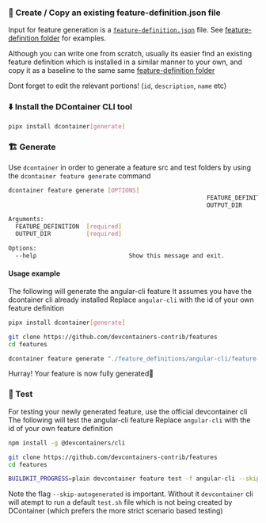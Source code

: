 ### :rocket: Create / Copy an existing feature-definition.json file

Input for feature generation is a [`feature-definition.json`](https://github.com/devcontainers-contrib/features/wiki/feature-definition) file. See [feature-definition folder](https://github.com/devcontainers-contrib/features/tree/main/feature_definitions) for examples. 

Although you can write one from scratch, usually its easier find an existing feature definition which is installed in a similar manner to your own, and copy it as a baseline to the same same [feature-definition folder](https://github.com/devcontainers-contrib/features/tree/main/feature_definitions) 

Dont forget to edit the relevant portions! (`id`, `description`, `name` etc)

### :arrow_down: Install the DContainer CLI tool

```sh
pipx install dcontainer[generate]
```

### :building_construction: Generate

Use `dcontainer` in order to generate a feature src and test folders by using the `dcontainer feature generate` command

```sh
dcontainer feature generate [OPTIONS]
                                                        FEATURE_DEFINITION
                                                        OUTPUT_DIR

Arguments:
  FEATURE_DEFINITION  [required]
  OUTPUT_DIR          [required]

Options:
  --help                          Show this message and exit.
```


#### Usage example

The following will generate the angular-cli feature 
It assumes you have the dcontainer cli already installed
Replace `angular-cli` with the id of your own feature definition

```sh
pipx install dcontainer[generate]

git clone https://github.com/devcontainers-contrib/features 
cd features

dcontainer feature generate "./feature_definitions/angular-cli/feature-definition.json" "."
```

Hurray! Your feature is now fully generated🎉

### :test_tube: Test

For testing your newly generated feature, use the official devcontainer cli
The following will test the angular-cli feature
Replace `angular-cli` with the id of your own feature definition

```sh
npm install -g @devcontainers/cli

git clone https://github.com/devcontainers-contrib/features 
cd features

BUILDKIT_PROGRESS=plain devcontainer feature test -f angular-cli --skip-autogenerated
```

Note the flag `--skip-autogenerated`  is important. Without it `devcontainer` cli will atempt to run a default `test.sh` file which is not being created by DContainer (which prefers the more strict scenario based testing)
